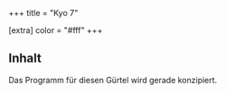 +++
title = "Kyo 7"

[extra]
color = "#fff"
+++

## Inhalt

Das Programm für diesen Gürtel wird gerade konzipiert. 
